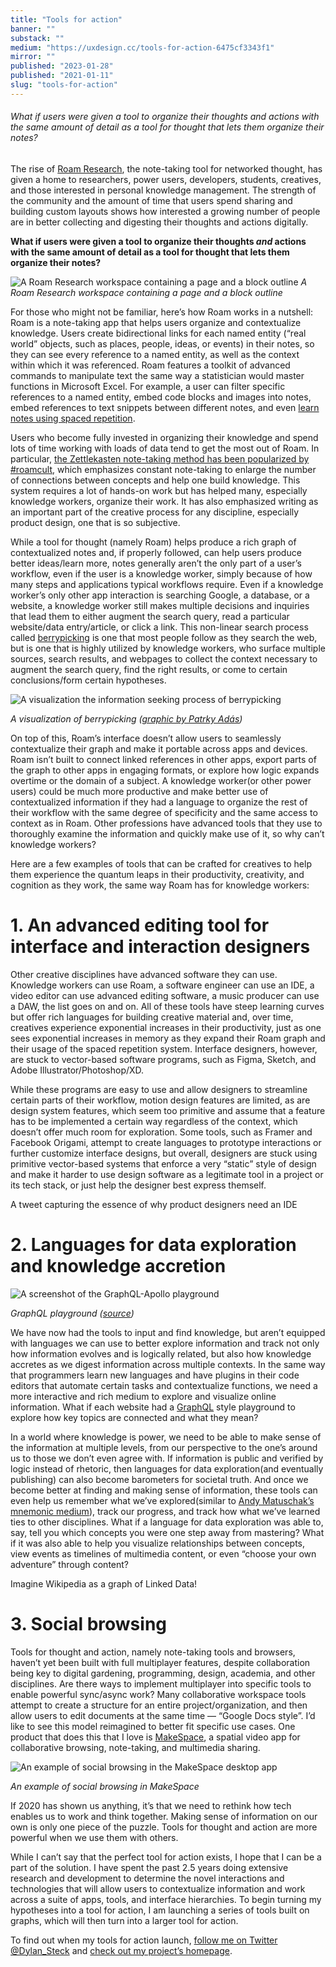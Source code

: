 ```yaml
---
title: "Tools for action"
banner: ""
substack: ""
medium: "https://uxdesign.cc/tools-for-action-6475cf3343f1"
mirror: ""
published: "2023-01-28"
published: "2021-01-11"
slug: "tools-for-action"
---
```


###### What if users were given a tool to organize their thoughts and actions with the same amount of detail as a tool for thought that lets them organize their notes?

The rise of [Roam Research](https://roamresearch.com/), the note-taking tool for networked thought, has given a home to researchers, power users, developers, students, creatives, and those interested in personal knowledge management. The strength of the community and the amount of time that users spend sharing and building custom layouts shows how interested a growing number of people are in better collecting and digesting their thoughts and actions digitally.

**What if users were given a tool to organize their thoughts _and_ actions with the same amount of detail as a tool for thought that lets them organize their notes?**

![A Roam Research workspace containing a page and a block outline](Media/RoamResearchWorkspace.png)
*A Roam Research workspace containing a page and a block outline*

For those who might not be familiar, here’s how Roam works in a nutshell: Roam is a note-taking app that helps users organize and contextualize knowledge. Users create bidirectional links for each named entity (“real world” objects, such as places, people, ideas, or events) in their notes, so they can see every reference to a named entity, as well as the context within which it was referenced. Roam features a toolkit of advanced commands to manipulate text the same way a statistician would master functions in Microsoft Excel. For example, a user can filter specific references to a named entity, embed code blocks and images into notes, embed references to text snippets between different notes, and even [learn notes using spaced repetition](https://nesslabs.com/spaced-repetition-roam-research).

Users who become fully invested in organizing their knowledge and spend lots of time working with loads of data tend to get the most out of Roam. In particular, [the Zettlekasten note-taking method has been popularized by #roamcult](https://eugeneyan.com/writing/note-taking-zettelkasten/), which emphasizes constant note-taking to enlarge the number of connections between concepts and help one build knowledge. This system requires a lot of hands-on work but has helped many, especially knowledge workers, organize their work. It has also emphasized writing as an important part of the creative process for any discipline, especially product design, one that is so subjective.

While a tool for thought (namely Roam) helps produce a rich graph of contextualized notes and, if properly followed, can help users produce better ideas/learn more, notes generally aren’t the only part of a user’s workflow, even if the user is a knowledge worker, simply because of how many steps and applications typical workflows require. Even if a knowledge worker’s only other app interaction is searching Google, a database, or a website, a knowledge worker still makes multiple decisions and inquiries that lead them to either augment the search query, read a particular website/data entry/article, or click a link. This non-linear search process called [berrypicking](https://www.researchgate.net/publication/237730116_'Berrypicking'_in_History_A_user-centered_approach_to_bibliographic_interfaces) is one that most people follow as they search the web, but is one that is highly utilized by knowledge workers, who surface multiple sources, search results, and webpages to collect the context necessary to augment the search query, find the right results, or come to certain conclusions/form certain hypotheses.

![A visualization the information seeking process of berrypicking](Media/BerrypickingSearch.png)

*A visualization of berrypicking ([graphic by Patrky Adás](https://medium.com/free-code-camp/browserhistory-2abad38022b1#.5aezub8z2))*

On top of this, Roam’s interface doesn’t allow users to seamlessly contextualize their graph and make it portable across apps and devices. Roam isn’t built to connect linked references in other apps, export parts of the graph to other apps in engaging formats, or explore how logic expands overtime or the domain of a subject. A knowledge worker(or other power users) could be much more productive and make better use of contextualized information if they had a language to organize the rest of their workflow with the same degree of specificity and the same access to context as in Roam. Other professions have advanced tools that they use to thoroughly examine the information and quickly make use of it, so why can’t knowledge workers?

Here are a few examples of tools that can be crafted for creatives to help them experience the quantum leaps in their productivity, creativity, and cognition as they work, the same way Roam has for knowledge workers:

# 1. An advanced editing tool for interface and interaction designers

Other creative disciplines have advanced software they can use. Knowledge workers can use Roam, a software engineer can use an IDE, a video editor can use advanced editing software, a music producer can use a DAW, the list goes on and on. All of these tools have steep learning curves but offer rich languages for building creative material and, over time, creatives experience exponential increases in their productivity, just as one sees exponential increases in memory as they expand their Roam graph and their usage of the spaced repetition system. Interface designers, however, are stuck to vector-based software programs, such as Figma, Sketch, and Adobe Illustrator/Photoshop/XD.

While these programs are easy to use and allow designers to streamline certain parts of their workflow, motion design features are limited, as are design system features, which seem too primitive and assume that a feature has to be implemented a certain way regardless of the context, which doesn’t offer much room for exploration. Some tools, such as Framer and Facebook Origami, attempt to create languages to prototype interactions or further customize interface designs, but overall, designers are stuck using primitive vector-based systems that enforce a very “static” style of design and make it harder to use design software as a legitimate tool in a project or its tech stack, or just help the designer best express themself.

A tweet capturing the essence of why product designers need an IDE

# 2. Languages for data exploration and knowledge accretion

![A screenshot of the GraphQL-Apollo playground](Media/ApolloGraphQLPlayground.png)

*GraphQL playground ([source](https://www.gatsbyjs.com/docs/using-graphql-playground/))*

We have now had the tools to input and find knowledge, but aren’t equipped with languages we can use to better explore information and track not only how information evolves and is logically related, but also how knowledge accretes as we digest information across multiple contexts. In the same way that programmers learn new languages and have plugins in their code editors that automate certain tasks and contextualize functions, we need a more interactive and rich medium to explore and visualize online information. What if each website had a [GraphQL](https://graphql.org/) style playground to explore how key topics are connected and what they mean?

In a world where knowledge is power, we need to be able to make sense of the information at multiple levels, from our perspective to the one’s around us to those we don’t even agree with. If information is public and verified by logic instead of rhetoric, then languages for data exploration(and eventually publishing) can also become barometers for societal truth. And once we become better at finding and making sense of information, these tools can even help us remember what we’ve explored(similar to [Andy Matuschak’s mnemonic medium](https://numinous.productions/ttft)), track our progress, and track how what we’ve learned ties to other disciplines. What if a language for data exploration was able to, say, tell you which concepts you were one step away from mastering? What if it was also able to help you visualize relationships between concepts, view events as timelines of multimedia content, or even “choose your own adventure” through content?

Imagine Wikipedia as a graph of Linked Data!

# 3. Social browsing

Tools for thought and action, namely note-taking tools and browsers, haven’t yet been built with full multiplayer features, despite collaboration being key to digital gardening, programming, design, academia, and other disciplines. Are there ways to implement multiplayer into specific tools to enable powerful sync/async work? Many collaborative workspace tools attempt to create a structure for an entire project/organization, and then allow users to edit documents at the same time — “Google Docs style”. I’d like to see this model reimagined to better fit specific use cases. One product that does this that I love is [MakeSpace](https://makespace.fun/), a spatial video app for collaborative browsing, note-taking, and multimedia sharing.

![An example of social browsing in the MakeSpace desktop app](Media/MakeSpaceApp.png)

*An example of social browsing in MakeSpace*

If 2020 has shown us anything, it’s that we need to rethink how tech enables us to work and think together. Making sense of information on our own is only one piece of the puzzle. Tools for thought and action are more powerful when we use them with others.

While I can’t say that the perfect tool for action exists, I hope that I can be a part of the solution. I have spent the past 2.5 years doing extensive research and development to determine the novel interactions and technologies that will allow users to contextualize information and work across a suite of apps, tools, and interface hierarchies. To begin turning my hypotheses into a tool for action, I am launching a series of tools built on graphs, which will then turn into a larger tool for action.

To find out when my tools for action launch, [follow me on Twitter @Dylan_Steck](https://twitter.com/Dylan_Steck) and [check out my project’s homepage](http://www.withcortex.com/).